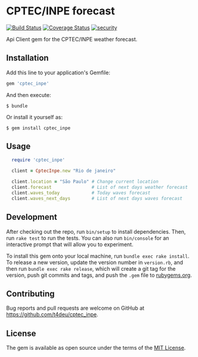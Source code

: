 # CPTEC/INPE forecast

[![Build Status](https://travis-ci.org/t4deu/cptec_inpe.svg?branch=master)](https://travis-ci.org/t4deu/cptec_inpe)
[![Coverage Status](https://coveralls.io/repos/t4deu/cptec_inpe/badge.svg?branch=master&service=github)](https://coveralls.io/github/t4deu/cptec_inpe?branch=master)
[![security](https://hakiri.io/github/t4deu/cptec_inpe/master.svg)](https://hakiri.io/github/t4deu/cptec_inpe/master)

Api Client gem for the CPTEC/INPE weather forecast.

## Installation

Add this line to your application's Gemfile:

```ruby
gem 'cptec_inpe'
```

And then execute:

    $ bundle

Or install it yourself as:

    $ gem install cptec_inpe

## Usage

```ruby
  require 'cptec_inpe'

  client = CptecInpe.new "Rio de janeiro"

  client.location = "São Paulo" # Change current location
  client.forecast               # List of next days weather forecast
  client.waves_today            # Today waves forecast
  client.waves_next_days        # List of next days waves forecast
```
## Development

After checking out the repo, run `bin/setup` to install dependencies. Then, run `rake test` to run the tests. You can also run `bin/console` for an interactive prompt that will allow you to experiment.

To install this gem onto your local machine, run `bundle exec rake install`. To release a new version, update the version number in `version.rb`, and then run `bundle exec rake release`, which will create a git tag for the version, push git commits and tags, and push the `.gem` file to [rubygems.org](https://rubygems.org).

## Contributing

Bug reports and pull requests are welcome on GitHub at https://github.com/t4deu/cptec_inpe.

## License

The gem is available as open source under the terms of the [MIT License](http://opensource.org/licenses/MIT).

